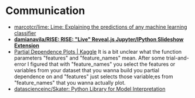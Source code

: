 # Communication

* [marcotcr/lime: Lime: Explaining the predictions of any machine learning classifier](https://github.com/marcotcr/lime)
* [**damianavila/RISE: RISE: "Live" Reveal.js Jupyter/IPython Slideshow Extension**](https://github.com/damianavila/RISE)
* [Partial Dependence Plots \| Kaggle](https://www.kaggle.com/dansbecker/partial-dependence-plots) It is a bit unclear what the function parameters "features" and "feature\_names" mean. After some trial-and-error I figured that with "feature\_names" you select the features or variables from your dataset that you wanna build you partial dependence on and "features" just selects those variable;es from "feature\_names" that you wanna actually plot.
* [datascienceinc/Skater: Python Library for Model Interpretation](https://github.com/datascienceinc/Skater)



